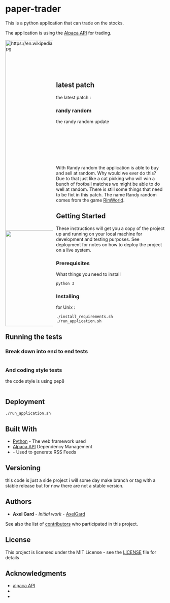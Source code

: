 # paper-trader

This is a python application that can trade on the stocks.

The application is using the [Alpaca API](https://alpaca.markets/) for trading.

<div style="width:150px; height:100px">
<img src="https://upload.wikimedia.org/wikipedia/commons/c/cf/Storck_Harbour_scene.jpg"
     width="500" height="600" alt="https://en.wikipedia.org/wiki/Trade#/media/File:Storck_Harbour_scene.jpg"
     style="float: left; margin-right: 10px;" />
</div>


## latest patch

the latest patch :

### randy random

the randy random update

<div style="width:150px; height:100px">
<img src="https://rimworldwiki.com/images/thumb/3/33/Randy.png/250px-Randy.png"
     width="250" height="300" style="float: left; margin-right: 10px;" />
</div>

With Randy random the application is able to buy and sell at random.
Why would we ever do this?
Due to that just like a cat picking who will win a bunch of football matches we might be able to do well at random.
There is still some things that need to be fixt in this patch.
The name Randy random comes from the game [RimWorld](https://store.steampowered.com/app/294100/RimWorld/).


## Getting Started

These instructions will get you a copy of the project up and running on your local machine for development and testing purposes. See deployment for notes on how to deploy the project on a live system.

### Prerequisites

What things you need to install

```
python 3
```

### Installing

for Unix :

```
./install_requirements.sh
./run_application.sh
```

## Running the tests



### Break down into end to end tests

```

```

### And coding style tests

the code style is using pep8

```

```

## Deployment

```
./run_application.sh
```

## Built With

* [Python]() - The web framework used
* [Alpaca API]() Dependency Management
* []() - Used to generate RSS Feeds

## Versioning

this code is just a side project i will some day make branch or tag with a stable release but for now there are not a stable version.

## Authors

* **Axel Gard** - *Initial work* - [AxelGard](https://github.com/AxelGard)

See also the list of [contributors](https://github.com/your/project/contributors) who participated in this project.

## License

This project is licensed under the MIT License - see the [LICENSE](LICENSE) file for details

<!-- https://cdn.dribbble.com/users/1186632/screenshots/4153391/camel.jpg -->

## Acknowledgments

* [alpaca API](https://alpaca.markets/)
*
*
